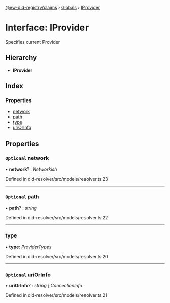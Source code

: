 [@ew-did-registry/claims](../README.md) › [Globals](../globals.md) › [IProvider](iprovider.md)

# Interface: IProvider

Specifies current Provider

## Hierarchy

* **IProvider**

## Index

### Properties

* [network](iprovider.md#optional-network)
* [path](iprovider.md#optional-path)
* [type](iprovider.md#type)
* [uriOrInfo](iprovider.md#optional-uriorinfo)

## Properties

### `Optional` network

• **network**? : *Networkish*

Defined in did-resolver/src/models/resolver.ts:23

___

### `Optional` path

• **path**? : *string*

Defined in did-resolver/src/models/resolver.ts:22

___

###  type

• **type**: *[ProviderTypes](../enums/providertypes.md)*

Defined in did-resolver/src/models/resolver.ts:20

___

### `Optional` uriOrInfo

• **uriOrInfo**? : *string | ConnectionInfo*

Defined in did-resolver/src/models/resolver.ts:21
